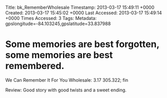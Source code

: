 Title: bk_RememberWholesale
Timestamp: 2013-03-17 15:49:11 +0000
Created: 2013-03-17 15:45:02 +0000
Last Accessed: 2013-03-17 15:49:14 +0000
Times Accessed: 3
Tags: 
Metadata: gpslongitude=-84.103245,gpslatitude=33.837988



# Some memories are best forgotten, some memories are best remembered.

We Can Remember It For You Wholesale:
3.17 305.322; fin

Review:
Good story with good twists and a sweet ending.

